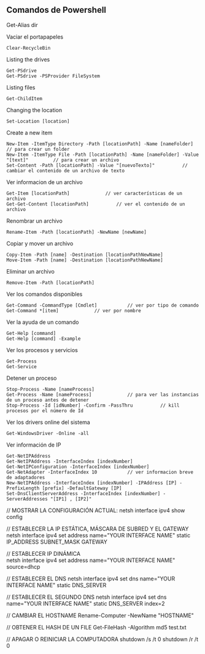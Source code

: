 ## Comandos de Powershell

Get-Alias dir

Vaciar el portapapeles

	Clear-RecycleBin

Listing the drives

	Get-PSdrive
	Get-PSdrive -PSProvider FileSystem

Listing files

	Get-ChildItem

Changing the location

	Set-Location [location]

Create a new item

	New-Item -ItemType Directory -Path [locationPath] -Name [nameFolder]			// para crear un folder
	New-Item -ItemType File -Path [locationPath] -Name [nameFolder] -Value "[text]"			// para crear un archivo
	Set-Content -Path [locationPath] -Value "[nuevoTexto]"			// cambiar el contenido de un archivo de texto

Ver informacion de un archivo

	Get-Item [locationPath] 			// ver características de un archivo
	Get-Get-Content [locationPath] 			// ver el contenido de un archivo

Renombrar un archivo

	Rename-Item -Path [locationPath] -NewName [newName]

Copiar y mover un archivo 

	Copy-Item -Path [name] -Destination [locationPathNewName]
	Move-Item -Path [name] -Destination [locationPathNewName]

Eliminar un archivo

	Remove-Item -Path [locationPath]

Ver los comandos disponibles

	Get-Command -CommandType [Cmdlet] 			// ver por tipo de comando
	Get-Command *[item] 			// ver por nombre

Ver la ayuda de un comando

	Get-Help [command]
	Get-Help [command] -Example

Ver los procesos y servicios

	Get-Process
	Get-Service

Detener un proceso

	Stop-Process -Name [nameProcess]
	Get-Process -Name [nameProcess] 			// para ver las instancias de un proceso antes de detener
	Stop-Process -Id [idNumber] -Confirm -PassThru 			// kill procesos por el número de Id

Ver los drivers online del sistema

	Get-WindowsDriver -Online -all

Ver información de IP

	Get-NetIPAddress
	Get-NetIPAddress -InterfaceIndex [indexNumber]
	Get-NetIPConfiguration -InterfaceIndex [indexNumber]
	Get-NetAdapter -InterfaceIndex 10			// ver informacion breve de adaptadores
	New-NetIPAddress -InterfaceIndex [indexNumber] -IPAddress [IP] -PrefixLength [prefix] -DefaultGateway [IP]
	Set-DnsClientServerAddress -InterfaceIndex [indexNumber] -ServerAddresses "[IP1] , [IP2]"

// MOSTRAR LA CONFIGURACIÓN ACTUAL:
	netsh interface ipv4 show config

// ESTABLECER LA IP ESTÁTICA, MÁSCARA DE SUBRED Y EL GATEWAY
	netsh interface ipv4 set address name="YOUR INTERFACE NAME" static IP_ADDRESS SUBNET_MASK GATEWAY

// ESTABLECER IP DINÁMICA	
	netsh interface ipv4 set address name="YOUR INTERFACE NAME" source=dhcp

// ESTABLECER EL DNS
	netsh interface ipv4 set dns name="YOUR INTERFACE NAME" static DNS_SERVER

// ESTABLECER EL SEGUNDO DNS
	netsh interface ipv4 set dns name="YOUR INTERFACE NAME" static DNS_SERVER index=2

// CAMBIAR EL HOSTNAME
	Rename-Computer -NewName "HOSTNAME"

// OBTENER EL HASH DE UN FILE
	Get-FileHash -Algorithm md5 test.txt

// APAGAR O REINICIAR LA COMPUTADORA
	shutdown /s /t 0
	shutdown /r /t 0
